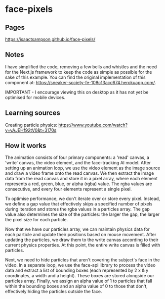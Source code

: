 # face-pixels

## Pages 
https://isaactsampson.github.io/face-pixels/

## Notes
I have simplified the code, removing a few bells and whistles and the need for the Next.js framework to keep the code as simple as possible for the sake of this example. You can find the original implementation of this component at: https://sneaker-society-fe-108c13acc674.herokuapp.com/.

IMPORTANT - I encourage viewing this on desktop as it has not yet be optimised for mobile devices.

## Learning sources
Creating particle physics:
https://www.youtube.com/watch?v=vAJEHf92tV0&t=3170s

## How it works
The animation consists of four primary components: a 'read' canvas, a 'write' canvas, the video element, and the face-tracking AI model. After setting up an animation loop, we use the video element as the image source and draw a video frame onto the read canvas. We then extract the image data from the read canvas and store it in a pixel array, where each element represents a red, green, blue, or alpha (rgba) value. The rgba values are consecutive, and every four elements represent a single pixel.

To optimise performance, we don't iterate over or store every pixel. Instead, we define a gap value that effectively skips a specified number of pixels during iteration and stores the rgba values in a particles array. The gap value also determines the size of the particles: the larger the gap, the larger the pixel size for each particle.

Now that we have our particles array, we can maintain physics data for each particle and update their positions based on mouse movement. After updating the particles, we draw them to the write canvas according to their current physics properties. At this point, the entire write canvas is filled with particles.

Next, we need to hide particles that aren't covering the subject's face in the video. In a separate loop, we use the face-api library to process the video data and extract a list of bounding boxes (each represented by 2 x & y coordinates, a width and a height). These boxes are stored alongside our particles array. Finally, we assign an alpha value of 1 to particles that fall within the bounding boxes and an alpha value of 0 to those that don't, effectively hiding the particles outside the face. 

